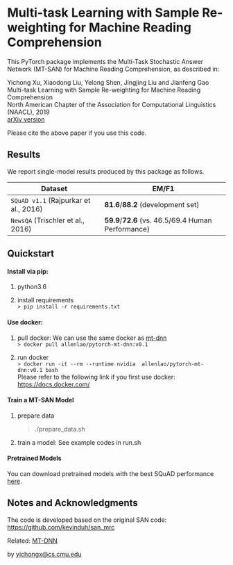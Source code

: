 # Multi-task Learning with Sample Re-weighting for Machine Reading Comprehension

This PyTorch package implements the Multi-Task Stochastic Answer Network (MT-SAN) for Machine Reading Comprehension, as described in:

Yichong Xu, Xiaodong Liu, Yelong Shen, Jingjing Liu and Jianfeng Gao<br/>
Multi-task Learning with Sample Re-weighting for Machine Reading Comprehension</br>
North American Chapter of the Association for Computational Linguistics (NAACL), 2019<br/>
[arXiv version](https://arxiv.org/abs/1809.06963)

Please cite the above paper if you use this code. 

## Results
We report single-model results produced by this package as follows.

| Dataset | EM/F1 | 
| ------- | ------- | 
| `SQuAD v1.1` (Rajpurkar et al., 2016) | **81.6**/**88.2** (development set) |
| `NewsQA` (Trischler et al., 2016)| **59.9**/**72.6** (vs. 46.5/69.4 Human Performance)|

## Quickstart 

#### Install via pip:
1. python3.6

2. install requirements </br>
   ```> pip install -r requirements.txt```

#### Use  docker:
1. pull docker: We can use the same docker as [mt-dnn](https://github.com/namisan/mt-dnn) </br>
   ```> docker pull allenlao/pytorch-mt-dnn:v0.1```

2. run docker </br>
   ```> docker run -it --rm --runtime nvidia  allenlao/pytorch-mt-dnn:v0.1 bash``` </br>
    Please refer to the following link if you first use docker: https://docs.docker.com/


#### Train a MT-SAN Model
1. prepare data
   > ./prepare_data.sh
2. train a model: See example codes in run.sh

#### Pretrained Models
You can download pretrained models with the best SQuAD performance [here](https://cmu.box.com/s/uorjtu3gtul7emrb2lh6ynqdue12dxdp).

## Notes and Acknowledgments
The code is developed based on the original SAN code: https://github.com/kevinduh/san_mrc

Related: <a href="https://arxiv.org/abs/1901.11504">MT-DNN</a>

by
yichongx@cs.cmu.edu





